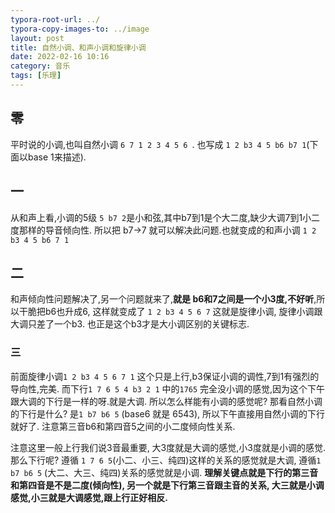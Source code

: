 ```yaml
---
typora-root-url: ../
typora-copy-images-to: ../image
layout: post
title: 自然小调、和声小调和旋律小调
date: 2022-02-16 10:16
category: 音乐
tags: [乐理]
---
```


## 零

平时说的小调,也叫自然小调   `6 7 1 2 3 4 5 6 `.  也写成 `1 2 b3 4 5 b6 b7 1`(下面以base 1来描述).

## 一

从和声上看,小调的5级 `5 b7 2`是小和弦,其中b7到1是个大二度,缺少大调7到1小二度那样的导音倾向性. 所以把 b7->7 就可以解决此问题.也就变成的和声小调   `1 2 b3 4 5 b6 7 1 ` 

## 二

和声倾向性问题解决了,另一个问题就来了,**就是 b6和7之间是一个小3度,不好听**,所以干脆把b6也升成6, 这样就变成了 `1 2 b3 4 5 6 7`   这就是旋律小调,  旋律小调跟大调只差了一个b3. 也正是这个b3才是大小调区别的关键标志.  

### 三

前面旋律小调`1 2 b3 4 5 6 7 1` 这个只是上行,b3保证小调的调性,7到1有强烈的导向性,完美.   而下行`1 7 6 5 4 b3 2 1`   中的`1765` 完全没小调的感觉,因为这个下午跟大调的下行是一样的呀.就是大调.  所以怎么样能有小调的感觉呢?  那看自然小调的下行是什么? 是`1 b7 b6 5` (base6 就是 6543), 所以下午直接用自然小调的下行就好了. 注意第三音b6和第四音5之间的小二度倾向性关系.



注意这里一般上行我们说3音最重要, 大3度就是大调的感觉,小3度就是小调的感觉.  那么下行呢?  遵循 `1 7 6 5`(小二、小三、纯四)这样的关系的感觉就是大调, 遵循`1 b7 b6 5` (大二、大三、纯四)关系的感觉就是小调.     **理解关键点就是下行的第三音和第四音是不是二度(倾向性), 另一个就是下行第三音跟主音的关系, 大三就是小调感觉,小三就是大调感觉,跟上行正好相反.**

